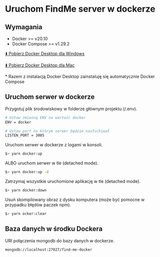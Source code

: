 # Uruchom FindMe server w dockerze

## Wymagania

- Docker >= v20.10
- Docker Compose >= v1.29.2

[⬇️ Pobierz Docker Desktop dla Windows](https://docs.docker.com/desktop/windows/install/)  

[⬇️ Pobierz Docker Desktop dla Mac](https://docs.docker.com/desktop/mac/install/)

\* Razem z instalacją Docker Desktop zainstaluję się automatycznie Docker Compose

## Uruchom serwer w dockerze

Przygotuj plik środowiskowy w folderze głównym projektu (/.env).
```bash
# Ustaw zmienną ENV na wartość docker
ENV = docker

# Ustaw port na którym serwer będzie nasłuchiwał
LISTEN_PORT = 3005
```

Uruchom serwer w dockerze z logami w konsoli.

```bash
$> yarn docker:up
```

ALBO uruchom serwer w tle (detached mode).

```bash
$> yarn docker:up -d
```

Zatrzymaj wszystkie uruchomione aplikację w tle (detached mode).

```bash
$> yarn docker:down
```

Usuń skompilowany obraz z dysku komputera (może być pomocne w przypadku błędów paczek npm).

```bash
$> yarn ocker:clear
```

## Baza danych w środku Dockera

URI połączenia mongodb do bazy danych w dockerze.

```
mongodb://localhost:27027/find-me-docker
```
